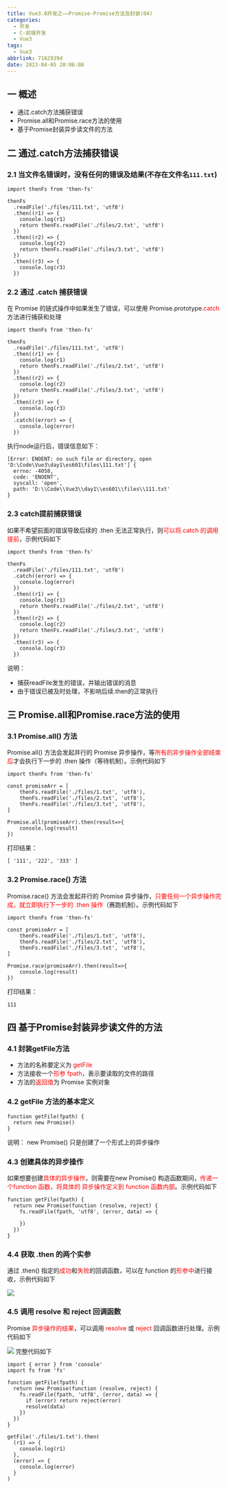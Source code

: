 ```yaml
---
title: Vue3.0开发之——Promise-Promise方法及封装(04)
categories:
  - 开发
  - C-前端开发
  - Vue3
tags:
  - Vue3
abbrlink: 7162939d
date: 2023-04-05 20:06:08
---
```

## 一 概述

* 通过.catch方法捕获错误
* Promise.all和Promise.race方法的使用
* 基于Promise封装异步读文件的方法

<!--more-->

## 二 通过.catch方法捕获错误

### 2.1 当文件名错误时，没有任何的错误及结果(不存在文件名`111.txt`)

```
import thenFs from 'then-fs'

thenFs
  .readFile('./files/111.txt', 'utf8')
  .then((r1) => {
    console.log(r1)
    return thenFs.readFile('./files/2.txt', 'utf8')
  })
  .then((r2) => {
    console.log(r2)
    return thenFs.readFile('./files/3.txt', 'utf8')
  })
  .then((r3) => {
    console.log(r3)
  })
```

### 2.2 通过 .catch 捕获错误

在 Promise 的链式操作中如果发生了错误，可以使用 Promise.prototype.<font color=red>catch</font> 方法进行捕获和处理

```
import thenFs from 'then-fs'

thenFs
  .readFile('./files/111.txt', 'utf8')
  .then((r1) => {
    console.log(r1)
    return thenFs.readFile('./files/2.txt', 'utf8')
  })
  .then((r2) => {
    console.log(r2)
    return thenFs.readFile('./files/3.txt', 'utf8')
  })
  .then((r3) => {
    console.log(r3)
  })
  .catch((error) => {
    console.log(error)
  })

```

执行node运行后，错误信息如下：

```
[Error: ENOENT: no such file or directory, open 'D:\Code\Vue3\day1\es601\files\111.txt'] {
  errno: -4058,
  code: 'ENOENT',
  syscall: 'open',
  path: 'D:\\Code\\Vue3\\day1\\es601\\files\\111.txt'
}
```

### 2.3 catch提前捕获错误

如果不希望前面的错误导致后续的 .then 无法正常执行，则<font color=red>可以将.catch 的调用提前</font>，示例代码如下

```
import thenFs from 'then-fs'

thenFs
  .readFile('./files/111.txt', 'utf8')
  .catch((error) => {
    console.log(error)
  })
  .then((r1) => {
    console.log(r1)
    return thenFs.readFile('./files/2.txt', 'utf8')
  })
  .then((r2) => {
    console.log(r2)
    return thenFs.readFile('./files/3.txt', 'utf8')
  })
  .then((r3) => {
    console.log(r3)
  })
```

说明：

* 捕获readFile发生的错误，并输出错误的消息
* 由于错误已被及时处理，不影响后续.then的正常执行

## 三 Promise.all和Promise.race方法的使用

### 3.1 Promise.all() 方法

Promise.all() 方法会发起并行的 Promise 异步操作，等<font color=red>所有的异步操作全部结束后</font>才会执行下一步的 .then
操作（等待机制）。示例代码如下

```
import thenFs from 'then-fs'

const promiseArr = [
    thenFs.readFile('./files/1.txt', 'utf8'),
    thenFs.readFile('./files/2.txt', 'utf8'),
    thenFs.readFile('./files/3.txt', 'utf8'),
]

Promise.all(promiseArr).then(result=>{
    console.log(result)
})
```

打印结果：

```
[ '111', '222', '333' ]
```

### 3.2 Promise.race() 方法

Promise.race() 方法会发起并行的 Promise 异步操作，<font color=red>只要任何一个异步操作完成，就立即执行下一步的
.then 操作</font>（赛跑机制）。示例代码如下

```
import thenFs from 'then-fs'

const promiseArr = [
    thenFs.readFile('./files/1.txt', 'utf8'),
    thenFs.readFile('./files/2.txt', 'utf8'),
    thenFs.readFile('./files/3.txt', 'utf8'),
]

Promise.race(promiseArr).then(result=>{
    console.log(result)
})
```

打印结果：

```
111
```

## 四 基于Promise封装异步读文件的方法

### 4.1 封装getFile方法

* 方法的名称要定义为 <font color=red>getFile</font>
* 方法接收一个<font color=red>形参 fpath</font>，表示要读取的文件的路径
* 方法的<font color=red>返回值</font>为 Promise 实例对象

### 4.2 getFile 方法的基本定义

```
function getFile(fpath) {
  return new Promise()
}
```

说明： new Promise() 只是创建了一个形式上的异步操作

### 4.3 创建具体的异步操作

如果想要创建<font color=red>具体的异步操作</font>，则需要在new Promise() 构造函数期间，<font color=red>传递一个function 函数，将具体的
异步操作定义到 function 函数内部</font>。示例代码如下

```
function getFile(fpath) {
  return new Promise(function (resolve, reject) {
    fs.readFile(fpath, 'utf8', (error, data) => {
     
    })
  })
}
```

### 4.4 获取 .then 的两个实参

通过 .then() 指定的<font color=red>成功</font>和<font color=red>失败</font>的回调函数，可以在 function 的<font color=red>形参中</font>进行接收，示例代码如下

![][1]

### 4.5 调用 resolve 和 reject 回调函数

Promise <font color=red>异步操作的结果</font>，可以调用 <font color=red>resolve</font> 或<font color=red> reject</font> 回调函数进行处理。示例代码如下

![][2]
完整代码如下

```
import { error } from 'console'
import fs from 'fs'

function getFile(fpath) {
  return new Promise(function (resolve, reject) {
    fs.readFile(fpath, 'utf8', (error, data) => {
      if (error) return reject(error)
      resolve(data)
    })
  })
}

getFile('./files/1.txt').then(
  (r1) => {
    console.log(r1)
  },
  (error) => {
    console.log(error)
  }
)
```



[1]:https://jsd.onmicrosoft.cn/gh/PGzxc/CDN/blog-vue/vue3.0-day1-04-promise-resolve-reject.png
[2]:https://jsd.onmicrosoft.cn/gh/PGzxc/CDN/blog-vue/vue3.0-day1-04-promise-resolve-reject-deal.png